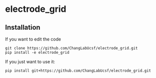 # electrode_grid

## Installation
If you want to edit the code
```
git clone https://github.com/ChangLabUcsf/electrode_grid.git
pip install -e electrode_grid
```
If you just want to use it:
```
pip install git+https://github.com/ChangLabUcsf/electrode_grid.git
```
